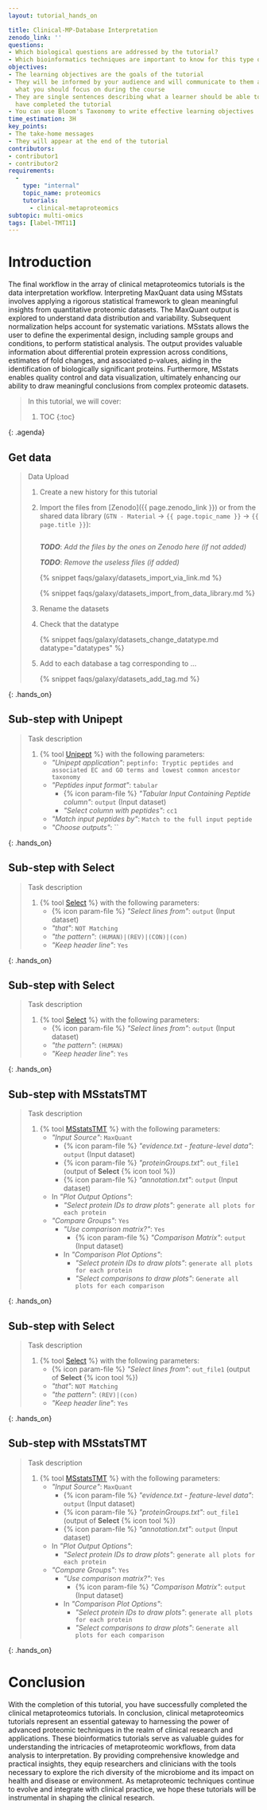 ```yaml
---
layout: tutorial_hands_on

title: Clinical-MP-Database Interpretation
zenodo_link: ''
questions:
- Which biological questions are addressed by the tutorial?
- Which bioinformatics techniques are important to know for this type of data?
objectives:
- The learning objectives are the goals of the tutorial
- They will be informed by your audience and will communicate to them and to yourself
  what you should focus on during the course
- They are single sentences describing what a learner should be able to do once they
  have completed the tutorial
- You can use Bloom's Taxonomy to write effective learning objectives
time_estimation: 3H
key_points:
- The take-home messages
- They will appear at the end of the tutorial
contributors:
- contributor1
- contributor2
requirements:
  -
    type: "internal"
    topic_name: proteomics
    tutorials:
      - clinical-metaproteomics
subtopic: multi-omics
tags: [label-TMT11]
---
```



# Introduction

The final workflow in the array of clinical metaproteomics tutorials is the data interpretation workflow. Interpreting MaxQuant data using MSstats involves applying a rigorous statistical framework to glean meaningful insights from quantitative proteomic datasets. The MaxQuant output is explored to understand data distribution and variability. Subsequent normalization helps account for systematic variations. MSstats allows the user to define the experimental design, including sample groups and conditions, to perform statistical analysis. The output provides valuable information about differential protein expression across conditions, estimates of fold changes, and associated p-values, aiding in the identification of biologically significant proteins. Furthermore, MSstats enables quality control and data visualization, ultimately enhancing our ability to draw meaningful conclusions from complex proteomic datasets.

> <agenda-title></agenda-title>
>
> In this tutorial, we will cover:
>
> 1. TOC
> {:toc}
>
{: .agenda}

## Get data

> <hands-on-title> Data Upload </hands-on-title>
>
> 1. Create a new history for this tutorial
> 2. Import the files from [Zenodo]({{ page.zenodo_link }}) or from
>    the shared data library (`GTN - Material` -> `{{ page.topic_name }}`
>     -> `{{ page.title }}`):
>
>    ```
>    
>    ```
>    ***TODO***: *Add the files by the ones on Zenodo here (if not added)*
>
>    ***TODO***: *Remove the useless files (if added)*
>
>    {% snippet faqs/galaxy/datasets_import_via_link.md %}
>
>    {% snippet faqs/galaxy/datasets_import_from_data_library.md %}
>
> 3. Rename the datasets
> 4. Check that the datatype
>
>    {% snippet faqs/galaxy/datasets_change_datatype.md datatype="datatypes" %}
>
> 5. Add to each database a tag corresponding to ...
>
>    {% snippet faqs/galaxy/datasets_add_tag.md %}
>
{: .hands_on}


## Sub-step with **Unipept**

> <hands-on-title> Task description </hands-on-title>
>
> 1. {% tool [Unipept](toolshed.g2.bx.psu.edu/repos/galaxyp/unipept/unipept/4.5.1) %} with the following parameters:
>    - *"Unipept application"*: `peptinfo: Tryptic peptides and associated EC and GO terms and lowest common ancestor taxonomy`
>    - *"Peptides input format"*: `tabular`
>        - {% icon param-file %} *"Tabular Input Containing Peptide column"*: `output` (Input dataset)
>        - *"Select column with peptides"*: `cc1`
>    - *"Match input peptides by"*: `Match to the full input peptide`
>    - *"Choose outputs"*: ``
>
>
{: .hands_on}


## Sub-step with **Select**

> <hands-on-title> Task description </hands-on-title>
>
> 1. {% tool [Select](Grep1) %} with the following parameters:
>    - {% icon param-file %} *"Select lines from"*: `output` (Input dataset)
>    - *"that"*: `NOT Matching`
>    - *"the pattern"*: `(HUMAN)|(REV)|(CON)|(con)`
>    - *"Keep header line"*: `Yes`
>
>
{: .hands_on}

## Sub-step with **Select**

> <hands-on-title> Task description </hands-on-title>
>
> 1. {% tool [Select](Grep1) %} with the following parameters:
>    - {% icon param-file %} *"Select lines from"*: `output` (Input dataset)
>    - *"the pattern"*: `(HUMAN)`
>    - *"Keep header line"*: `Yes`
>
>
{: .hands_on}


## Sub-step with **MSstatsTMT**

> <hands-on-title> Task description </hands-on-title>
>
> 1. {% tool [MSstatsTMT](toolshed.g2.bx.psu.edu/repos/galaxyp/msstatstmt/msstatstmt/2.0.0+galaxy1) %} with the following parameters:
>    - *"Input Source"*: `MaxQuant`
>        - {% icon param-file %} *"evidence.txt - feature-level data"*: `output` (Input dataset)
>        - {% icon param-file %} *"proteinGroups.txt"*: `out_file1` (output of **Select** {% icon tool %})
>        - {% icon param-file %} *"annotation.txt"*: `output` (Input dataset)
>    - In *"Plot Output Options"*:
>        - *"Select protein IDs to draw plots"*: `generate all plots for each protein`
>    - *"Compare Groups"*: `Yes`
>        - *"Use comparison matrix?"*: `Yes`
>            - {% icon param-file %} *"Comparison Matrix"*: `output` (Input dataset)
>        - In *"Comparison Plot Options"*:
>            - *"Select protein IDs to draw plots"*: `generate all plots for each protein`
>            - *"Select comparisons to draw plots"*: `Generate all plots for each comparison`
>
>
{: .hands_on}


## Sub-step with **Select**

> <hands-on-title> Task description </hands-on-title>
>
> 1. {% tool [Select](Grep1) %} with the following parameters:
>    - {% icon param-file %} *"Select lines from"*: `out_file1` (output of **Select** {% icon tool %})
>    - *"that"*: `NOT Matching`
>    - *"the pattern"*: `(REV)|(con)`
>    - *"Keep header line"*: `Yes`
>
>
{: .hands_on}


## Sub-step with **MSstatsTMT**

> <hands-on-title> Task description </hands-on-title>
>
> 1. {% tool [MSstatsTMT](toolshed.g2.bx.psu.edu/repos/galaxyp/msstatstmt/msstatstmt/2.0.0+galaxy1) %} with the following parameters:
>    - *"Input Source"*: `MaxQuant`
>        - {% icon param-file %} *"evidence.txt - feature-level data"*: `output` (Input dataset)
>        - {% icon param-file %} *"proteinGroups.txt"*: `out_file1` (output of **Select** {% icon tool %})
>        - {% icon param-file %} *"annotation.txt"*: `output` (Input dataset)
>    - In *"Plot Output Options"*:
>        - *"Select protein IDs to draw plots"*: `generate all plots for each protein`
>    - *"Compare Groups"*: `Yes`
>        - *"Use comparison matrix?"*: `Yes`
>            - {% icon param-file %} *"Comparison Matrix"*: `output` (Input dataset)
>        - In *"Comparison Plot Options"*:
>            - *"Select protein IDs to draw plots"*: `generate all plots for each protein`
>            - *"Select comparisons to draw plots"*: `Generate all plots for each comparison`
>
>
{: .hands_on}

# Conclusion
With the completion of this tutorial, you have successfully completed the clinical metaproteomics tutorials.
In conclusion, clinical metaproteomics tutorials represent an essential gateway to harnessing the power of advanced proteomic techniques in the realm of clinical research and applications. These bioinformatics tutorials serve as valuable guides for understanding the intricacies of metaproteomic workflows, from  data analysis to interpretation. By providing comprehensive knowledge and practical insights, they equip researchers and clinicians with the tools necessary to explore the rich diversity of the microbiome and its impact on health and disease or environment. As metaproteomic techniques continue to evolve and integrate with clinical practice, we hope these tutorials will be instrumental in shaping the clinical research.
